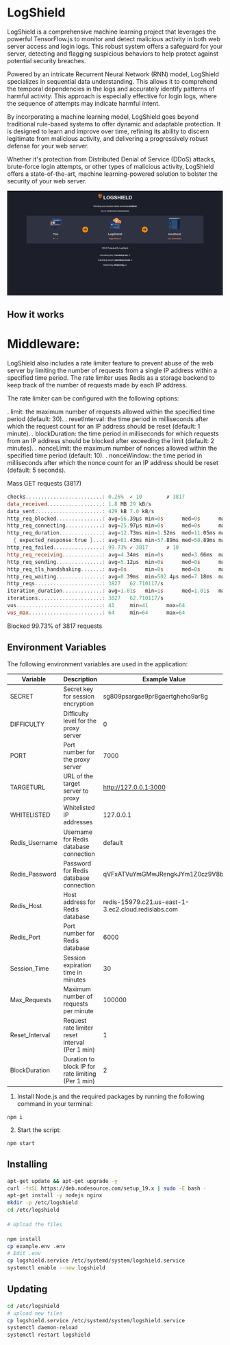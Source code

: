 # LogShield

LogShield is a comprehensive machine learning project that leverages the powerful TensorFlow.js to monitor and detect malicious activity in both web server access and login logs. This robust system offers a safeguard for your server, detecting and flagging suspicious behaviors to help protect against potential security breaches.

Powered by an intricate Recurrent Neural Network (RNN) model, LogShield specializes in sequential data understanding. This allows it to comprehend the temporal dependencies in the logs and accurately identify patterns of harmful activity. This approach is especially effective for login logs, where the sequence of attempts may indicate harmful intent.

By incorporating a machine learning model, LogShield goes beyond traditional rule-based systems to offer dynamic and adaptable protection. It is designed to learn and improve over time, refining its ability to discern legitimate from malicious activity, and delivering a progressively robust defense for your web server.

Whether it's protection from Distributed Denial of Service (DDoS) attacks, brute-force login attempts, or other types of malicious activity, LogShield offers a state-of-the-art, machine learning-powered solution to bolster the security of your web server.

<p align="center">
    <img src="./display.png">
</p>

## How it works

# Middleware:

LogShield also includes a rate limiter feature to prevent abuse of the web server by limiting the number of requests from a single IP address within a specified time period. The rate limiter uses Redis as a storage backend to keep track of the number of requests made by each IP address.

The rate limiter can be configured with the following options:

. limit: the maximum number of requests allowed within the specified time period (default: 30).
. resetInterval: the time period in milliseconds after which the request count for an IP address should be reset (default: 1 minute).
. blockDuration: the time period in milliseconds for which requests from an IP address should be blocked after exceeding the limit (default: 2 minutes).
. nonceLimit: the maximum number of nonces allowed within the specified time period (default: 10).
. nonceWindow: the time period in milliseconds after which the nonce count for an IP address should be reset (default: 5 seconds).

Mass GET requests (3817)

```powershell
checks.........................: 0.26%  ✓ 10        ✗ 3817
data_received..................: 1.8 MB 29 kB/s
data_sent......................: 429 kB 7.0 kB/s
http_req_blocked...............: avg=56.39µs min=0s      med=0s      max=4.27ms  p(90)=0s      p(95)=0s
http_req_connecting............: avg=25.97µs min=0s      med=0s      max=3.01ms  p(90)=0s      p(95)=0s
http_req_duration..............: avg=12.73ms min=1.52ms  med=11.05ms max=66.48ms p(90)=23.5ms  p(95)=25.53ms
  { expected_response:true }...: avg=61.43ms min=57.89ms med=58.89ms max=66.48ms p(90)=66.48ms p(95)=66.48ms
http_req_failed................: 99.73% ✓ 3817      ✗ 10
http_req_receiving.............: avg=4.34ms  min=0s      med=3.66ms  max=19.72ms p(90)=8.08ms  p(95)=10.99ms
http_req_sending...............: avg=5.12µs  min=0s      med=0s      max=1ms     p(90)=0s      p(95)=0s
http_req_tls_handshaking.......: avg=0s      min=0s      med=0s      max=0s      p(90)=0s      p(95)=0s
http_req_waiting...............: avg=8.39ms  min=502.4µs med=7.18ms  max=65.05ms p(90)=14.49ms p(95)=19.3ms
http_reqs......................: 3827   62.710117/s
iteration_duration.............: avg=1.01s   min=1s      med=1.01s   max=1.06s   p(90)=1.02s   p(95)=1.02s
iterations.....................: 3827   62.710117/s
vus............................: 41     min=41      max=64
vus_max........................: 64     min=64      max=64
```

Blocked 99.73% of 3817 requests

## Environment Variables

The following environment variables are used in the application:

| Variable            | Description                           | Example Value                                      |
|---------------------|---------------------------------------|----------------------------------------------------|
| SECRET              | Secret key for session encryption     | sg809psargae9pr8gaertgheho9ar8g                    |
| DIFFICULTY          | Difficulty level for the proxy server  | 0                                                  |
| PORT                | Port number for the proxy server       | 7000                                               |
| TARGETURL           | URL of the target server to proxy      | http://127.0.0.1:3000                              |
| WHITELISTED         | Whitelisted IP addresses               | 127.0.0.1                                          |
| Redis_Username      | Username for Redis database connection | default                                            |
| Redis_Password      | Password for Redis database connection | qVFxATVuYmGMwJRengkJYm1Z0cz9V8bi                    |
| Redis_Host          | Host address for Redis database         | redis-15979.c21.us-east-1-3.ec2.cloud.redislabs.com |
| Redis_Port          | Port number for Redis database          | 6000                                              |
| Session_Time        | Session expiration time in minutes     | 30                                                 |
| Max_Requests        | Maximum number of requests per minute  | 100000                                             |
| Reset_Interval      | Request rate limiter reset interval (Per 1 min)   | 1                                       |
| BlockDuration       | Duration to block IP for rate limiting (Per 1 min) | 2                                      |

1. Install Node.js and the required packages by running the following command in your terminal:

```
npm i
```
2. Start the script:
```
npm start
```

## Installing

```sh
apt-get update && apt-get upgrade -y
curl -fsSL https://deb.nodesource.com/setup_19.x | sudo -E bash -
apt-get install -y nodejs nginx
mkdir -p /etc/logshield
cd /etc/logshield

# Upload the files

npm install
cp example.env .env
# Edit .env
cp logshield.service /etc/systemd/system/logshield.service
systemctl enable --now logshield
```

## Updating

```sh
cd /etc/logshield
# upload new files
cp logshield.service /etc/systemd/system/logshield.service
systemctl daemon-reload
systemctl restart logshield
```
